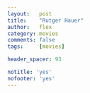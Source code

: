 ```yaml
---
layout:   post
title:    "Rutger Hauer"
author:   flex
category: movies
comments: false
tags:     [movies]

header_spacer: 93

notitle: 'yes'
nofooter: 'yes'
---
```


<div class="shadow" style="position: absolute; left: 0px; top: 0px; width: 100%; z-index: -1; background-image: url(https://cdn.vox-cdn.com/uploads/chorus_image/image/64818445/EAQY34VXoAAMNAX.0.jpg); height: 100%; background-position: center; background-repeat: no-repeat; background-size: cover;"></div>